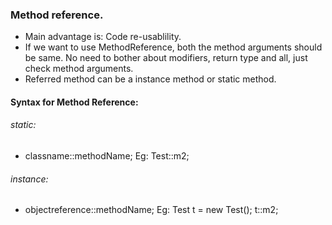 ### Method reference.
* Main advantage is: Code re-usablility.
* If we want to use MethodReference, both the method arguments should be same. No need to bother about modifiers, return type and all, just check method arguments. 
* Referred method can be a instance method or static method.


#### Syntax for Method Reference:
###### static: 
* classname::methodName; Eg: Test::m2;  
###### instance:  
* objectreference::methodName; Eg: Test t = new Test(); t::m2;
